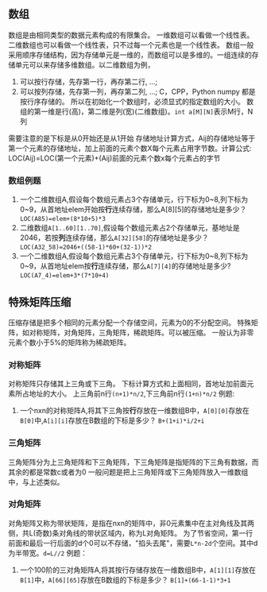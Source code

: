 ## 数组
数组是由相同类型的数据元素构成的有限集合。
一维数组可以看做一个线性表。二维数组也可以看做一个线性表，只不过每一个元素也是一个线性表。
数组一般采用顺序存储结构，因为存储单元是一维的，而数组可以是多维的。一组连续的存储单元可以来存储多维数组。以二维数组为例，
1. 可以按行存储，先存第一行，再存第二行, ...;
2. 可以按列存储，先存第一列，再存第二列, ...;
C，CPP，Python numpy 都是按行序存储的。
所以在初始化一个数组时，必须显式的指定数组的大小。
数组的第一维是行(高)，第二维是列(宽)(二维数组)。`int a[M][N]`表示M行，N列

需要注意的是下标是从0开始还是从1开始
存储地址计算方式，Aij的存储地址等于第一个元素的存储地址，加上前面的元素个数X每个元素占用字节数。计算公式:
LOC(Aij)=LOC(第一个元素)+(Aij)前面的元素个数x每个元素占的字节

### 数组例题
1. 一个二维数组A,假设每个数组元素占3个存储单元，行下标为0~8,列下标为0~9，从首地址elem开始按**行**连续存储，那么A[8][5]的存储地址是多少？
`LOC(A85)=elem+(8*10+5)*3`
2. 二维数组`A[1..60][1..70]`,假设每个数组元素占2个存储单元，基地址是2046，若按**列**连续存储，那么`A[32][58]`的存储地址是多少？
`LOC(A32_58)=2046+((58-1)*60+(32-1))*2`
3. 一个二维数组A,假设每个数组元素占3个存储单元，行下标为0~8,列下标为0~9，从首地址elem按**行**连续存储，那么`A[7][4]`的存储地址是多少?
`LOC(A7_4)=elem+3*(7*10+4)`


## 特殊矩阵压缩
压缩存储是把多个相同的元素分配一个存储空间，元素为0的不分配空间。
特殊矩阵，如对称矩阵，对角矩阵，三角矩阵，稀疏矩阵。可以被压缩。
一般认为非零元素个数小于5%的矩阵称为稀疏矩阵。
### 对称矩阵
对称矩阵只存储其上三角或下三角。
下标计算方式和上面相同，首地址加前面元素所占地址的大小。
上三角前n行`(n+1)*n/2`,下三角前n行`(1+n)*n/2`
例题:
1. 一个nxn的对称矩阵A,将其下三角按**行**存放在一维数组B中，`A[0][0]`存放在`B[0]`中,`A[i][i]`存放在B数组的下标是多少？
`B+(1+i)*i/2+i`

### 三角矩阵
三角矩阵分为上三角矩阵和下三角矩阵，下三角矩阵是指矩阵的下三角有数据，而其余的都是常数c或者为0
一般问题是把上三角矩阵或下三角矩阵放入一维数组中，与上述类似。

### 对角矩阵
对角矩阵又称为带状矩阵，是指在nxn的矩阵中，非0元素集中在主对角线及其两侧，共L(奇数)条对角线的带状区域内，称为L对角矩阵。
为了节省空间，第一行前面和最后一行后面的d个0可以不存储，"掐头去尾"，需要`L*n-2d`个空间。其中d为半带宽。`d=L//2`
例题：
1. 一个100阶的三对角矩阵A,将其按行存储存放在一维数组B中，`A[1][1]`存放在`B[1]`中，`A[66][65]`存放在B数组的下标是多少？
`B[1]+(66-1-1)*3+1`


